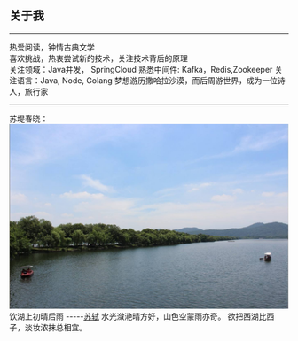 ## 关于我

---
热爱阅读，钟情古典文学  
喜欢挑战，热衷尝试新的技术，关注技术背后的原理  
关注领域：Java并发， SpringCloud
熟悉中间件:  Kafka，Redis,Zookeeper
关注语言：Java, Node, Golang
梦想游历撒哈拉沙漠，而后周游世界，成为一位诗人，旅行家  

---

苏堤春晓：
![苏堤春晓](/images/sudi2.jpeg)
饮湖上初晴后雨
 -----[苏轼](https://baike.baidu.com/item/%E8%8B%8F%E8%BD%BC/53906?fr=aladdin)
水光潋滟晴方好，山色空蒙雨亦奇。
欲把西湖比西子，淡妆浓抹总相宜。
